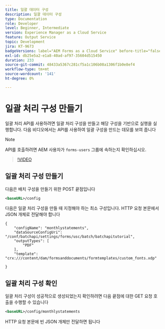 ```yaml
---
title: 일괄 데이터 구성
description: 일괄 데이터 구성
type: Documentation
role: Developer
level: Beginner, Intermediate
version: Experience Manager as a Cloud Service
feature: Output Service
topic: Development
jira: KT-9673
badgeVersions: label="AEM Forms as a Cloud Service" before-title="false"
exl-id: db25e5a2-e1a8-40ad-af97-35604d515450
duration: 233
source-git-commit: 48433a5367c281cf5a1c106b08a1306f1b0e8ef4
workflow-type: tm+mt
source-wordcount: '141'
ht-degree: 0%

---
```


# 일괄 처리 구성 만들기

일괄 처리 API를 사용하려면 일괄 처리 구성을 만들고 해당 구성을 기반으로 실행을 실행합니다. 다음 비디오에서는 API를 사용하여 일괄 구성을 만드는 데모를 보여 줍니다

>[!NOTE]
>API를 호출하려면 AEM 사용자가 ```forms-users``` 그룹에 속하는지 확인하십시오.


>[!VIDEO](https://video.tv.adobe.com/v/340241?quality=12&learn=on)

## 일괄 처리 구성 만들기

다음은 배치 구성을 만들기 위한 POST 끝점입니다

```xml
<baseURL>/config
```

다음은 일괄 처리 구성을 만들 때 지정해야 하는 최소 구성입니다. HTTP 요청 본문에서 JSON 개체로 전달해야 합니다

```
{
    "configName": "monthlystatements",
    "dataSourceConfigUri": "/conf/batchapi/settings/forms/usc/batch/batchapitutorial",
    "outputTypes": [
        "PDF"
    ],
    "template": "crx:///content/dam/formsanddocuments/formtemplates/custom_fonts.xdp"

}
```

## 일괄 처리 구성 확인

일괄 처리 구성이 성공적으로 생성되었는지 확인하려면 다음 끝점에 대한 GET 요청 호출을 수행할 수 있습니다


```xml
<baseURL>/config/monthlystatements
```

HTTP 요청 본문에 빈 JSON 개체만 전달하면 됩니다

